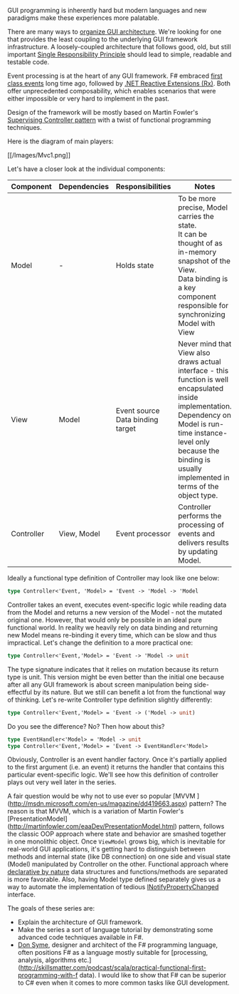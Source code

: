 GUI programming is inherently hard but modern languages and new paradigms make these experiences more palatable. 

There are many ways to [ organize GUI architecture](http://martinfowler.com/eaaDev/OrganizingPresentations.html). We're looking for one that provides the least coupling to the underlying GUI framework infrastructure. A loosely-coupled architecture that follows good, old, but still important [Single Responsibility Principle](http://www.objectmentor.com/resources/articles/srp.pdf) should lead to simple, readable and testable code.

Event processing is at the heart of any GUI framework. F# embraced [first class events](http://blogs.msdn.com/b/dsyme/archive/2006/03/24/fsharpcompositionalevents.aspx) long time ago, followed by [.NET Reactive Extensions (Rx)](http://channel9.msdn.com/Blogs/Charles/Erik-Meijer-Rx-in-15-Minutes). Both offer unprecedented composability, which enables scenarios that were either impossible or very hard to implement in the past.

Design of the framework will be mostly based on Martin Fowler's [Supervising Controller pattern](http://martinfowler.com/eaaDev/SupervisingPresenter.html) with a twist of functional programming techniques.

Here is the diagram of main players:

[[/Images/Mvc1.png]]

Let's have a closer look at the individual components:

Component | Dependencies | Responsibilities | Notes 
----|------|----|---------
Model | - | Holds state | To be more precise, Model carries the state.<br>It can be thought of as in-memory snapshot of the View.<br>Data binding is a key component responsible for synchronizing Model with View 
View | Model | Event source<br>Data binding target | Never mind that View also draws actual interface - this function is well encapsulated inside implementation.<br>Dependency on Model is run-time instance-level only because the binding is usually implemented in terms of the object type.||
Controller | View, Model | Event processor | Controller performs the processing of events and delivers results by updating Model.
Ideally a functional type definition of Controller may look like one below:
```ocaml
type Controller<'Event, 'Model> = 'Event -> 'Model -> 'Model
```
Controller takes an event, executes event-specific logic while reading data from the Model and returns a new version of the Model - not the mutated original one. However, that would only be possible in an ideal pure functional world. In reality we heavily rely on data binding and returning new Model means re-binding it every time, which can be slow and thus impractical. Let's change the definition to a more practical one:
```ocaml
type Controller<'Event,'Model> = 'Event -> 'Model -> unit
```
The type signature indicates that it relies on mutation because its return type is unit. This version might be even better than the initial one because after all any GUI framework is about screen manipulation being side-effectful by its nature. But we still can benefit a lot from the functional way of thinking. Let's re-write Controller type definition slightly differently:
```ocaml
type Controller<'Event,'Model> = 'Event -> ('Model -> unit)
```
Do you see the difference? No? Then how about this?
```ocaml
type EventHandler<'Model> = 'Model -> unit
type Controller<'Event,'Model> = 'Event -> EventHandler<'Model>
```

Obviously, Controller is an event handler factory. Once it's partially applied to the first argument (i.e. an event) it returns the handler that contains this particular event-specific logic. We'll see how this definition of controller plays out very well later in the series.

A fair question would be why not to use ever so popular [MVVM ] (http://msdn.microsoft.com/en-us/magazine/dd419663.aspx) pattern? The reason is that MVVM, which is a variation of Martin Fowler's [PresentationModel] (http://martinfowler.com/eaaDev/PresentationModel.html) pattern, follows the classic OOP approach where state and behavior are smashed together in one monolithic object. Once `ViewModel` grows big, which is inevitable for real-world GUI applications, it's getting hard to distinguish between methods and internal state (like DB connection) on one side and visual state (Model) manipulated by Controller on the other. Functional approach where [declarative by nature](http://channel9.msdn.com/Blogs/Charles/JAOO-2007-Joe-Armstrong-On-Erlang-OO-Concurrency-Shared-State-and-the-Future-Part-2#time=22m06s) data structures and functions/methods are separated is more favorable. Also, having Model type defined separately gives us a way to automate the implementation of tedious [INotifyPropertyChanged](http://msdn.microsoft.com/en-us/library/ms229614.aspx) interface.

The goals of these series are:
 * Explain the architecture of GUI framework. 
 * Make the series a sort of language tutorial by demonstrating some advanced code techniques available in F#.
 * [Don Syme](http://blogs.msdn.com/b/dsyme/), designer and architect of the F# programming language, often positions F# as a language mostly suitable for [processing, analysis, algorithms etc.](http://skillsmatter.com/podcast/scala/practical-functional-first-programming-with-f data). I would like to show that F# can be superior to C# even when it comes to more common tasks like GUI development. 